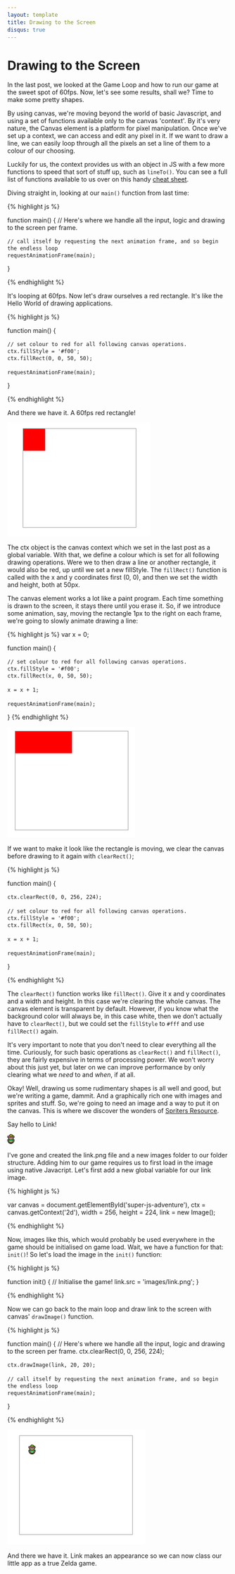 ```yaml
---
layout: template
title: Drawing to the Screen
disqus: true
---
```


# Drawing to the Screen

In the last post, we looked at the Game Loop and how to run our game at the sweet spot of 60fps. Now, let's see some results, shall we? Time to make some pretty shapes.

By using canvas, we're moving beyond the world of basic Javascript, and using a set of functions available only to the canvas 'context'. By it's very nature, the Canvas element is a platform for pixel manipulation. Once we've set up a context, we can access and edit any pixel in it. If we want to draw a line, we can easily loop through all the pixels an set a line of them to a colour of our choosing.

Luckily for us, the context provides us with an object in JS with a few more functions to speed that sort of stuff up, such as `lineTo()`. You can see a full list of functions available to us over on this handy [cheat sheet](http://www.nihilogic.dk/labs/canvas_sheet/HTML5_Canvas_Cheat_Sheet.png).

Diving straight in, looking at our `main()` function from last time:

{% highlight js %}

function main() {
    // Here's where we handle all the input, logic and drawing to the screen per frame.

    // call itself by requesting the next animation frame, and so begin the endless loop
    requestAnimationFrame(main);
}

{% endhighlight %}

It's looping at 60fps. Now let's draw ourselves a red rectangle. It's like the Hello World of drawing applications.

{% highlight js %}

function main() {
    
    // set colour to red for all following canvas operations.
    ctx.fillStyle = '#f00';
    ctx.fillRect(0, 0, 50, 50);

    requestAnimationFrame(main);
}

{% endhighlight %}

And there we have it. A 60fps red rectangle!

![Red Rectangle](/assets/img/articles/2-red-rectangle.png)

The ctx object is the canvas context which we set in the last post as a global variable. With that, we define a colour which is set for all following drawing operations. Were we to then draw a line or another rectangle, it would also be red, up until we set a new fillStyle. The `fillRect()` function is called with the x and y coordinates first (0, 0), and then we set the width and height, both at 50px.

The canvas element works a lot like a paint program. Each time something is drawn to the screen, it stays there until you erase it. So, if we introduce some animation, say, moving the rectangle 1px to the right on each frame, we're going to slowly animate drawing a line:

{% highlight js %}
var x = 0;

function main() {
    
    // set colour to red for all following canvas operations.
    ctx.fillStyle = '#f00';
    ctx.fillRect(x, 0, 50, 50);

    x = x + 1;

    requestAnimationFrame(main);
}
{% endhighlight %}

![Animated Rectangle](/assets/img/articles/2-animated-rectangle.png)

If we want to make it look like the rectangle is moving, we clear the canvas before drawing to it again with `clearRect()`;

{% highlight js %}

function main() {

    ctx.clearRect(0, 0, 256, 224);
    
    // set colour to red for all following canvas operations.
    ctx.fillStyle = '#f00';
    ctx.fillRect(x, 0, 50, 50);

    x = x + 1;

    requestAnimationFrame(main);
}

{% endhighlight %}


The `clearRect()` function works like `fillRect()`. Give it x and y coordinates and a width and height. In this case we're clearing the whole canvas. The canvas element is transparent by default. However, if you know what the background color will always be, in this case white, then we don't actually have to `clearRect()`, but we could set the `fillStyle` to `#fff` and use `fillRect()` again.

It's very important to note that you don't need to clear everything all the time. Curiously, for such basic operations as `clearRect()` and `fillRect()`, they are fairly expensive in terms of processing power. We won't worry about this just yet, but later on we can improve performance by only clearing what we _need_ to and _when_, if at all.

Okay! Well, drawing us some rudimentary shapes is all well and good, but we're writing a game, dammit. And a graphically rich one with images and sprites and stuff. So, we're going to need an image and a way to put it on the canvas. This is where we discover the wonders of [Spriters Resource](http://www.spriters-resource.com/snes/zeldalinkpast).

Say hello to Link!

![Red Rectangle](/assets/img/articles/2-link.png)

I've gone and created the link.png file and a new images folder to our folder structure. Adding him to our game requires us to first load in the image using native Javacript. Let's first add a new global variable for our link image.

{% highlight js %}

var canvas  = document.getElementById('super-js-adventure'),
    ctx     = canvas.getContext('2d'),
    width   = 256,
    height  = 224,
    link    = new Image();

{% endhighlight %}

Now, images like this, which would probably be used everywhere in the game should be initialised on game load. Wait, we have a function for that: `init()`! So let's load the image in the `init()` function:

{% highlight js %}

function init() {
    // Initialise the game!
    link.src = 'images/link.png';
}

{% endhighlight %}

Now we can go back to the main loop and draw link to the screen with canvas' `drawImage()` function.

{% highlight js %}

function main() {
    // Here's where we handle all the input, logic and drawing to the screen per frame.
    ctx.clearRect(0, 0, 256, 224);

    ctx.drawImage(link, 20, 20);

    // call itself by requesting the next animation frame, and so begin the endless loop
    requestAnimationFrame(main);
}

{% endhighlight %}

![Red Rectangle](/assets/img/articles/2-link-in-game.png)

And there we have it. Link makes an appearance so we can now class our little app as a true Zelda game.

